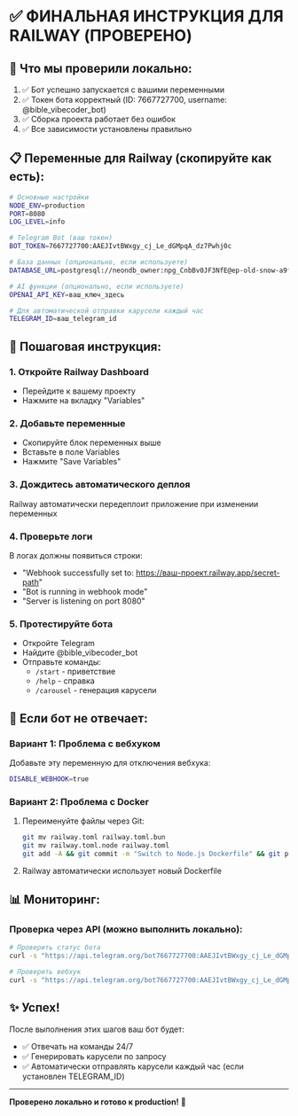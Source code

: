 # ✅ ФИНАЛЬНАЯ ИНСТРУКЦИЯ ДЛЯ RAILWAY (ПРОВЕРЕНО)

## 🎯 Что мы проверили локально:

1. ✅ Бот успешно запускается с вашими переменными
2. ✅ Токен бота корректный (ID: 7667727700, username: @bible_vibecoder_bot)
3. ✅ Сборка проекта работает без ошибок
4. ✅ Все зависимости установлены правильно

## 📋 Переменные для Railway (скопируйте как есть):

```bash
# Основные настройки
NODE_ENV=production
PORT=8080
LOG_LEVEL=info

# Telegram Bot (ваш токен)
BOT_TOKEN=7667727700:AAEJIvtBWxgy_cj_Le_dGMpqA_dz7Pwhj0c

# База данных (опционально, если используете)
DATABASE_URL=postgresql://neondb_owner:npg_CnbBv0JF3NfE@ep-old-snow-a9fqfoj1-pooler.gwc.azure.neon.tech/neondb?sslmode=require

# AI функции (опционально, если используете)
OPENAI_API_KEY=ваш_ключ_здесь

# Для автоматической отправки карусели каждый час
TELEGRAM_ID=ваш_telegram_id
```

## 🚀 Пошаговая инструкция:

### 1. Откройте Railway Dashboard
- Перейдите к вашему проекту
- Нажмите на вкладку "Variables"

### 2. Добавьте переменные
- Скопируйте блок переменных выше
- Вставьте в поле Variables
- Нажмите "Save Variables"

### 3. Дождитесь автоматического деплоя
Railway автоматически передеплоит приложение при изменении переменных

### 4. Проверьте логи
В логах должны появиться строки:
- "Webhook successfully set to: https://ваш-проект.railway.app/secret-path"
- "Bot is running in webhook mode"
- "Server is listening on port 8080"

### 5. Протестируйте бота
- Откройте Telegram
- Найдите @bible_vibecoder_bot
- Отправьте команды:
  - `/start` - приветствие
  - `/help` - справка
  - `/carousel` - генерация карусели

## 🔧 Если бот не отвечает:

### Вариант 1: Проблема с вебхуком
Добавьте эту переменную для отключения вебхука:
```bash
DISABLE_WEBHOOK=true
```

### Вариант 2: Проблема с Docker
1. Переименуйте файлы через Git:
   ```bash
   git mv railway.toml railway.toml.bun
   git mv railway.toml.node railway.toml
   git add -A && git commit -m "Switch to Node.js Dockerfile" && git push
   ```

2. Railway автоматически использует новый Dockerfile

## 📊 Мониторинг:

### Проверка через API (можно выполнить локально):
```bash
# Проверить статус бота
curl -s "https://api.telegram.org/bot7667727700:AAEJIvtBWxgy_cj_Le_dGMpqA_dz7Pwhj0c/getMe"

# Проверить вебхук
curl -s "https://api.telegram.org/bot7667727700:AAEJIvtBWxgy_cj_Le_dGMpqA_dz7Pwhj0c/getWebhookInfo"
```

## ✨ Успех!

После выполнения этих шагов ваш бот будет:
- ✅ Отвечать на команды 24/7
- ✅ Генерировать карусели по запросу
- ✅ Автоматически отправлять карусели каждый час (если установлен TELEGRAM_ID)

---

**Проверено локально и готово к production!** 🚀
